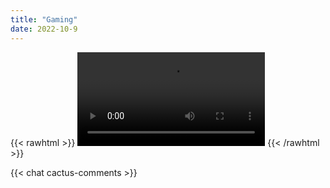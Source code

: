 ```yaml
---
title: "Gaming"
date: 2022-10-9
---
```


{{< rawhtml >}}
<video data-dashjs-player="" autoplay="" src="https://customer-nqr1cy6xpbbv13gu.cloudflarestream.com/817583bd076706ef81bc485f7dd4ec58/manifest/video.mpd" controls="true"></video>
{{< /rawhtml >}}

{{< chat cactus-comments >}}
